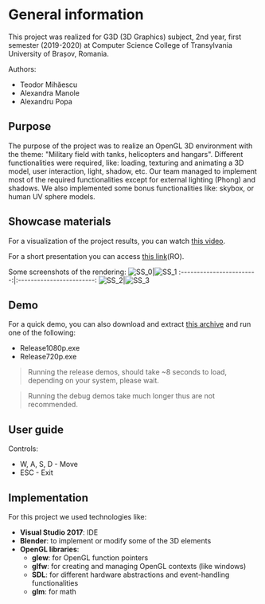 # General information

This project was realized for G3D (3D Graphics) subject, 2nd year, first semester (2019-2020) at Computer Science College of Transylvania University of Brașov, Romania.

Authors:
- Teodor Mihăescu
- Alexandra Manole
- Alexandru Popa

## Purpose
The purpose of the project was to realize an OpenGL 3D environment with the theme: "Military field with tanks, helicopters and hangars". Different functionalities were required, like: loading, texturing and animating a 3D model, user interaction, light, shadow, etc.
Our team managed to implement most of the required functionalities except for external lighting (Phong) and shadows.
We also implemented some bonus functionalities like: skybox, or human UV sphere models.

## Showcase materials
For a visualization of the project results, you can watch [this video](https://youtu.be/StB1KxYEAZE).

For a short presentation you can access [this link](https://docs.google.com/presentation/d/1sORuB591ywmk1yvS6xr9P_k4pkaKeVeLsm22vVvIaZA/edit?usp=sharing)(RO).

Some screenshots of the rendering:
<img src="https://lh3.googleusercontent.com/fife/ABSRlIphp4i6-eI-wtropGHSWwrckL1iCa4x3Dizb6rktMwn2tLPGr0xOReMGDt6kjXh1TR1HVyHB4J9xHKYW7gAKflLTQbkm7TluPwLn_lvuBFEXZCHeXs_RSYMgQqBsv1TzEm5WTtoUd8O5L2_aCfT4ypsUp21-7PJJZEr3g_IxN9dzn62TlgtZWHi-DgwWQF899NwzRZ-krsbmWw0EYpl0gXCx7XL-98ss291vRR8bEf-GMX_HjUkyCt9Hr4E1UDPpIsLHeozpVcUQlHATbntC_0J5X3ziKy3YmVbkWJMVRWK3Ua-Kp2-mb5TO_n_nyyrMTxrYHqdAupzHf-_ZhjKQOOWhdfq6Y6Jdj1-Vwn_Mm3dttcpGOH8foek5DIRdVrOp6oabqJV1HyN6EVm0521ZwOBjpcErpmDKSspqcwuoTpzT7RwuNP4aMQLFqTx7HJqJRmpO9Mcn-M9-BuLePDRp1_-omJds0stC9OisGqFgjPzJlBPznYJFxxZP1e5Nro1Viu9YS1CMRHCLNvaEiN_v5iHXDh3F5SX5qNhcG9HG4jMrtUg2K8n_ROjo8Ql1de3A-jPfl1p_obkJHL7zdrF94GG98mxon-CybwG6Bus1QyHuyiMyFT7t27Zw9Cw-yNx8wbRPZJDGMMqhQ1QcTGBlnywdHRE3WT9o6kKHrVa73slFzYsuq1YyL-2zm9_kTqFA-L5tqgfpsS3V_THClQTXhrJpHH5795xFw=w1272-h1007-ft" alt="SS_0">|<img src="https://lh3.googleusercontent.com/fife/ABSRlIp-qda42m-p5Rdqw4JrpO39eIxKrRbmBh02B2s54CHdJtgzvWixNwegD79SIWxP8CvyWo4YTy2EFJUCZb2I_dWJAP2CIDFIY_uswQGeFeytmV4E5Im87otiG5XIHKEDhiZVrW1zoVSEFegkUoq2sLTvxB4wAec0BsuXXROPacevNzxRNhhGb-dRbfGNuFwDLU5mblDmlhbaZCV3bKeZMYcdB4UP3ho5Yn2sE3H79Dzn36BOBo6Ew5EFg6Bg2f6rUNEvgENYwZF10lehnRvRA7aSIlZ_fkMvUyXsabAT87MH41d_nIQ55MLqPGsfH566370ARhs5t-9WfsxFATyTEar7Mt36qSr8hWp02IGzAgngWmIL9xwfP7Xu7yZt5TAIDNEbTqDuhBWiz2aUX66N-QrNDMcMS1hC-VwauRzEOHNL1kItMFtB3SaS7uCW-snPUdiP3rIlEdlQ13eW3mF7gvOS4ReWIpceBUh1XRtqteeNwoKsdPqVBPa18S5LxHk-TIEcLdsIKGL0664R-tpuVMVGgHgaTfEIhyV-wN7PW_-5GIRR4tfZXkNboeQDKqz3IwB1NsHG9YSv8bXRXgPd71D6iow8CJRDh19nNBbyId9YvQ_AwrXVgGR-WpZojb4eeZ9t9JL2idp5QyerrRKAD5_SGrqUD6dNOKYvBtAppcOjAKVD017H7aZ_igneiXEiABa1T5SQFx1BghYjhyI6Q4bbNBhq4QJ4Sg=w1272-h1007-ft" alt="SS_1">
:------------------------:|:------------------------:
<img src="https://lh3.googleusercontent.com/fife/ABSRlIrtDb-SUJUtZp-hRTTbrqZj9F7wDpy3iJANA2OexRk6LleC9mS8k9nhxfG9eQi7SyHDrRYKBx1hsPXVsUuS_J1FIHi-9SwDFRV6TE1LkC0ipgj7pC-5VKCmMuGZ_4wlxfU84o_2An2ngi26JiITfbypI-i-iZTi0lfA0UenXDKVQr9i05ioxsD6fHdi2Z6qkmmxek82ihvOovO6rmHIVzOtTWEeWJydjbGjU4G4G5-SK2Z_jXNs5rlfjAuOixW_Sho79BrqS_Sv1P6KW6n9KOcdn47SH-TF02i-uxpR1Tce0nleL8X1i5X4KOTOzRxxcFxjEdAsMazOdSgtJbeopLMHSxY0W4lTHcJ-M24ltd0sdpCSxZ2-QqODEL-htuW28DzXra25DW-pTiesr9jZiZpw5F4vl5cv3Ctc_SNEgaDOYsMfbfsfhy2iwyeYK9l5yJIF4ROnA1Rf9H6I3dzJXfJcUdtftiIRuL2IKeblXkYPtDbtUoxZXdoq4WbmT1WIUFQcvorXsxGrbS17JxDolSG4ZFrOTT52rUmy8L-pndmstIBFYToDn23dRH_GhKN4rRUzobHhZx6aURoOwhZlYEAY5MDFQqkJbscjB2wIseUoBcjR6Igrgnzopha85CehCd44sahr6YrSS_BiLSW6MThtVPRAQdMxVFBt6Mfr1xPrc5qFRnybO3qlKr7y3r6oRXHKNakN2SPYxN44szvDl4ub3DL6K44gaA=w1272-h1007-ft" alt="SS_2">|<img src="https://lh3.googleusercontent.com/fife/ABSRlIrFcBFyFM9pNi3nScmGsweWlk6ghwUTr8kerfg1obUeCCmoVb72QEe_eeNPaghskcZ-iPuJZVodTHPnxqRSaPOrHTL16pSBQqK6IioSn2aknsm21cfqESAan6-7E60TQ5n8HpVDeniBxfNwYfiKrlSeX6A6ljg8zW2F3R4LToowhuBbGdhlheAx5l7gEpiDySN-mh-BBSP06nw27pDRRdDPtUJEdK8lsW_QI9760az27qokovxc0INb3lQ9rckLF2Em7rwWGppM6PabxT8-6pg5DeljX_R__ub9zw1jKtTlztBCHtBZCVhpbTon0zKr-b74FrfyZNBgMBXXC7atfv3J1S1zi0yHO8r2QooChUWEvHc8Ib81BjZytkaScl8stJFmbkrTeyG7cCcF83JpXz7vDYqaMlI_wkXcZUHXGB7TSJglak3vqg0jYWR9uTPzNf2XWQsf61PkHe09Cd6m8vum5aUiPGYwWU3YKPGOV0XFCMCVrPoDIE4kuq3ekiv2lNBCyO-9jv1fkOM0PLlslSQlSd82Cib617mctaLHy6P1KOJejx2GC5vS-Sz4p--5iDDFMFX8NJOskDGM6qeFjDitjZjtHL-x0kwyumPts4XxB3Gwtw52qFfyNd70KGMf0q7ugUi5ZzXPUFDVecI5yQLq2SmQEfEtLWF-Opba_E1_VUf0KZoGZOcMZyv81c-YW5h717jGwEMHjKPXNJ_YJf2FJ_4YoncGlw=w1272-h1007-ft" alt="SS_3">

## Demo
For a quick demo, you can also download and extract [this archive](https://drive.google.com/file/d/1U0_sT9QCoHk46g7v1TqJeYrIsQ4mWcU8/view?usp=sharing) and run one of the following:
- Release1080p.exe
- Release720p.exe

> Running the release demos, should take ~8 seconds to load, depending on your system, please wait.

> Running the debug demos take much longer thus are not recommended.

## User guide
Controls:
- W, A, S, D - Move
- ESC - Exit

## Implementation
For this project we used technologies like:
- **Visual Studio 2017**:  IDE
- **Blender**: to implement or modify some of the 3D elements
- **OpenGL libraries**:
	- **glew**: for OpenGL function pointers
	- **glfw**: for creating and managing OpenGL contexts (like windows)
	- **SDL**: for different hardware abstractions and event-handling functionalities
	- **glm**: for math
